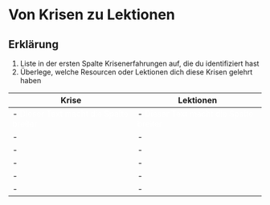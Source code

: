 # Von Krisen zu Lektionen

## Erklärung

1. Liste in der ersten Spalte Krisenerfahrungen auf, die du identifiziert hast
2. Überlege, welche Resourcen oder Lektionen dich diese Krisen gelehrt haben

| Krise                                                                    | Lektionen                                                                |
| ------------------------------------------------------------------------ | ------------------------------------------------------------------------ |
| - <span style="color:white;">Dieser Text macht die Spalte breiter</span> | - <span style="color:white;">Dieser Text macht die Spalte breiter</span> |
| -                                                                        | -                                                                        |
| -                                                                        | -                                                                        |
| -                                                                        | -                                                                        |
| -                                                                        | -                                                                        |
| -                                                                        | -                                                                        |
